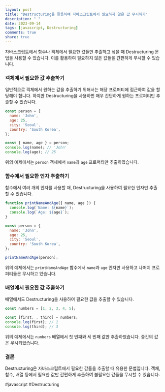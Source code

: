```yaml
---
layout: post
title: "Destructuring을 활용하여 자바스크립트에서 필요하지 않은 값 무시하기"
description: " "
date: 2023-09-14
tags: [javascript, Destructuring]
comments: true
share: true
---
```


자바스크립트에서 함수나 객체에서 필요한 값들만 추출하고 싶을 때 Destructuring 문법을 사용할 수 있습니다. 이를 활용하여 필요하지 않은 값들을 간편하게 무시할 수 있습니다.

### 객체에서 필요한 값 추출하기

일반적으로 객체에서 원하는 값을 추출하기 위해서는 해당 프로퍼티에 접근하여 값을 할당해야 합니다. 하지만 Destructuring을 사용하면 매우 간단하게 원하는 프로퍼티만 추출할 수 있습니다.

```javascript
const person = {
  name: 'John',
  age: 25,
  city: 'Seoul',
  country: 'South Korea',
};

const { name, age } = person;
console.log(name); // 'John'
console.log(age); // 25
```

위의 예제에서는 `person` 객체에서 `name`과 `age` 프로퍼티만 추출하였습니다.

### 함수에서 필요한 인자 추출하기

함수에서 여러 개의 인자를 사용할 때, Destructuring을 사용하여 필요한 인자만 추출할 수 있습니다.

```javascript
function printNameAndAge({ name, age }) {
  console.log(`Name: ${name}`);
  console.log(`Age: ${age}`);
}

const person = {
  name: 'John',
  age: 25,
  city: 'Seoul',
  country: 'South Korea',
};

printNameAndAge(person);
```

위의 예제에서는 `printNameAndAge` 함수에서 `name`과 `age` 인자만 사용하고 나머지 프로퍼티들은 무시하고 있습니다.

### 배열에서 필요한 값 추출하기

배열에서도 Destructuring을 사용하여 필요한 값을 추출할 수 있습니다.

```javascript
const numbers = [1, 2, 3, 4, 5];

const [first, , third] = numbers;
console.log(first); // 1
console.log(third); // 3
```

위의 예제에서는 `numbers` 배열에서 첫 번째와 세 번째 값만 추출하였습니다. 중간의 값은 무시되었습니다.

### 결론

Destructuring은 자바스크립트에서 필요한 값들을 추출할 때 유용한 문법입니다. 객체, 함수, 배열 등에서 필요한 값만 간편하게 추출하여 불필요한 값들을 무시할 수 있습니다.

#javascript #Destructuring